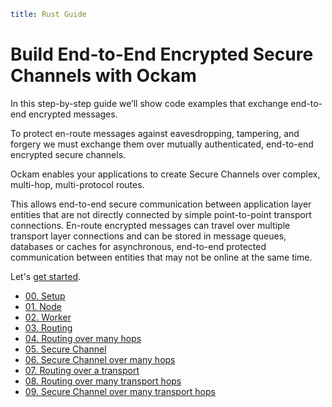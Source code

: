 ```yaml
title: Rust Guide
```

# Build End-to-End Encrypted Secure Channels with Ockam

In this step-by-step guide we’ll show code examples that exchange end-to-end
encrypted messages.

To protect en-route messages against eavesdropping, tampering, and forgery we
must exchange them over mutually authenticated, end-to-end encrypted secure
channels.

Ockam enables your applications to create Secure Channels over complex,
multi-hop, multi-protocol routes.

This allows end-to-end secure communication between application layer entities
that are not directly connected by simple point-to-point transport connections.
En-route encrypted messages can travel over multiple transport layer
connections and can be stored in message queues, databases or caches for
asynchronous, end-to-end protected communication between entities that may
not be online at the same time.

Let's [get started](./get-started/00-setup).

<ul>
<li><a href="./get-started/00-setup">00. Setup</a></li>
<li><a href="./get-started/01-node">01. Node</a></li>
<li><a href="./get-started/02-worker">02. Worker</a>
<li><a href="./get-started/03-routing">03. Routing</a></li>
<li><a href="./get-started/04-routing-many-hops">04. Routing over many hops</a></li>
<li><a href="./get-started/05-secure-channel">05. Secure Channel</a></li>
<li><a href="./get-started/06-secure-channel-many-hops">06. Secure Channel over many hops</a></li>
<li><a href="./get-started/07-routing-over-transport">07. Routing over a transport</a></li>
<li><a href="./get-started/08-routing-over-many-transport-hops">08. Routing over many transport hops</a></li>
<li>
<a href="./get-started/09-secure-channel-over-many-transport-hops">09. Secure Channel over many transport hops</a>
</li>
</ul>
